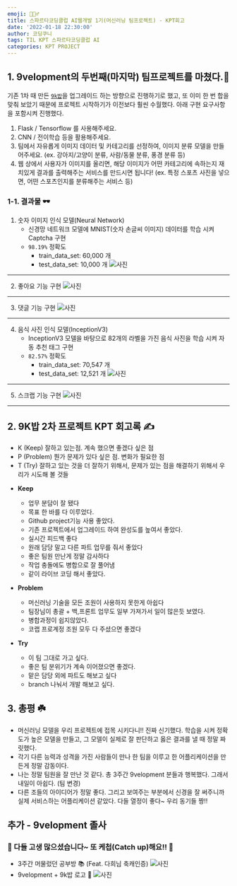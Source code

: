 ```yaml
---
emoji: 🙋🏻‍♂️
title: 스파르타코딩클럽 AI웹개발 1기(머신러닝 팀프로젝트) - KPT회고
date: '2022-01-18 22:30:00'
author: 코딩쿠니
tags: TIL KPT 스파르타코딩클럽 AI
categories: KPT PROJECT
---
```


## 1. 9velopment의 두번째(마지막) 팀프로젝트를 마쳤다.🥺
기존 1차 때 만든 [`9k밥`](https://github.com/joong8812/9kbab)을 업그레이드 하는 방향으로 진행하기로 했고, 또 이미 한 번 합을 맞춰 보았기 때문에 프로젝트 시작하기가 이전보다 훨씬 수월했다. 아래 구현 요구사항을 포함시켜 진행했다.
1. Flask / Tensorflow 를 사용해주세요.
2. CNN / 전이학습 등을 활용해주세요.
3. 팀에서 자유롭게 이미지 데이터 및 카테고리를 선정하여, 이미지 분류 모델을 만들어주세요. (ex. 강아지/고양이 분류, 사람/동물 분류, 풍경 분류 등)
4. 웹 상에서 사용자가 이미지를 올리면, 해당 이미지가 어떤 카테고리에 속하는지 재치있게 결과를 출력해주는 서비스를 만드시면 됩니다! (ex. 특정 스포츠 사진을 넣으면, 어떤 스포츠인지를 분류해주는 서비스 등)

### 1-1. 결과물 🕶
1. 숫자 이미지 인식 모델(Neural Network)
   - 신경망 네트워크 모델에 MNIST(숫자 손글씨 이미지) 데이터를 학습 시켜 Captcha 구현   
   - `98.19%` 정확도
     - train_data_set: 60,000 개
     - test_data_set: 10,000 개
![사진](./captcha.gif)   
___
2. 좋아요 기능 구현
![사진](./like.gif)   
___
3. 댓글 기능 구현
![사진](./comment.gif)   
___
4. 음식 사진 인식 모델(InceptionV3)
    - InceptionV3 모델을 바탕으로 82개의 라벨을 가진 음식 사진을 학습 시켜 자동 추천 태그 구현
    - `82.57%` 정확도
      - train_data_set: 70,547 개
      - test_data_set: 12,521 개
![사진](./auto-recommend-tag.gif)   
___
5. 스크랩 기능 구현
![사진](./scrap.gif)   
___
## 2. 9K밥 2차 프로젝트 KPT 회고록 ✍️
* K (Keep) 잘하고 있는점. 계속 했으면 좋겠다 싶은 점
* P (Problem) 뭔가 문제가 있다 싶은 점. 변화가 필요한 점
* T (Try) 잘하고 있는 것을 더 잘하기 위해서, 문제가 있는 점을 해결하기 위해서 우리가 시도해 볼 것들

- **Keep**
    * 업무 분담이 잘 됐다
    * 목표 한 바를 다 이루었다.
    * Github project기능 사용 좋았다.
    * 기존 프로젝트에서 업그레이드 하여 완성도를 높여서 좋았다.
    * 실시간 피드백 좋다
    * 원래 담당 말고 다른 파트 업무를 줘서 좋았다
    * 좋은 팀원 만난게 정말 감사하다
    * 작업 충돌에도 병합으로 잘 풀어냄
    * 같이 라이브 코딩 해서 좋았다.

- **Problem**
    * 머신러닝 기술을 모든 조원이 사용하지 못한게 아쉽다 
    * 팀장님이 총괄 + 백,프론트 업무도 일부 가져가서 일이 많은듯 보였다.
    * 병합과정이 쉽지않았다.
    * 코랩 프로계정 조원 모두 다 주셨으면 좋겠다

- **Try**
    * 이 팀 그대로 가고 싶다.
    * 좋은 팀 분위기가 계속 이어졌으면 좋겠다.
    * 맡은 담당 외에 파트도 해보고 싶다
    * branch 나눠서 개발 해보고 싶다.

## 3. 총평 ☘️
* 머신러닝 모델을 우리 프로젝트에 접목 시키다니!! 진짜 신기했다. 학습을 시켜 정확도가 높은 모델을 만들고, 그 모델이 실제로 잘 판단하고 옳은 결과를 낼 때 정말 짜릿했다.
* 각기 다른 능력과 성격을 가진 사람들이 만나 한 팀을 이루고 한 어플리케이션을 만든게 정말 감동이다.
* 나는 정말 팀원을 잘 만난 것 같다. 총 3주간 9velopment 분들과 행복했다. 그래서 내일이 아쉽다. (팀 변경)
* 다른 조들의 아이디어가 정말 좋다. 그리고 보여주는 부분에서 신경을 잘 써주니까 실제 서비스하는 어플리케이션 같았다. 다들 열정이 좋다~ 우리 동기들 짱!!

## 추가 - 9velopment 졸사
### 👋 다들 고생 많으셨습니다~ 또 케첩(Catch up)해요!! 👋
* 3주간 머물렀던 공부방 📚 (Feat. 다희님 축캐인증)
![사진](./9velopment_graduation1.png)
* 9velopment + 9k밥 로고 🍲
![사진](./9velopment_graduation2.png)
```toc
```